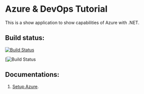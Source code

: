 # Azure & DevOps Tutorial
This is a show application to show capabilities of Azure with .NET.


## Build status:
[![Build Status](https://dev.azure.com/ghassankarwchan/property%20management/_apis/build/status%2Fgkarwchan.propertymanagementportal?branchName=main)](https://dev.azure.com/ghassankarwchan/property%20management/_build/latest?definitionId=10&branchName=main)

[![Build Status](https://dev.azure.com/ghassankarwchan/property%20management/_apis/build/status%2FBuild%20Code%20Pipeline?branchName=main)


## Documentations: 

1. [Setup Azure](documentations/setup_azure.md).
